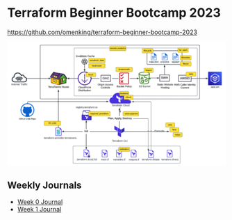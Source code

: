 # Terraform Beginner Bootcamp 2023
https://github.com/omenking/terraform-beginner-bootcamp-2023

![Architectural Diagram](main-arch-diagram.png)

## Weekly Journals
- [Week 0 Journal](journal/week0.md)
- [Week 1 Journal](journal/week1.md)